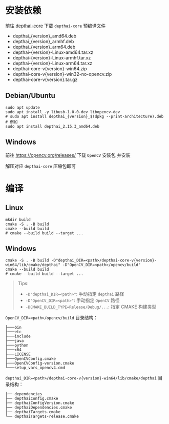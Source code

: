 # 安装依赖
前往 [depthai-core](https://gitee.com/oakchina/depthai-core/releases) 下载 `depthai-core` 预编译文件


+ depthai_{version}_amd64.deb
+ depthai_{version}_armhf.deb
+ depthai_{version}_arm64.deb
+ depthai-{version}-Linux-amd64.tar.xz
+ depthai-{version}-Linux-armhf.tar.xz
+ depthai-{version}-Linux-arm64.tar.xz
+ depthai-core-v{version}-win64.zip
+ depthai-core-v{version}-win32-no-opencv.zip
+ depthai-core-v{version}.tar.gz

## Debian/Ubuntu 
```shell
sudo apt update
sudo apt install -y libusb-1.0-0-dev libopencv-dev 
# sudo apt install depthai_{version}_$(dpkg --print-architecture).deb
# 例如
sudo apt install depthai_2.15.3_amd64.deb
```
## Windows
前往 https://opencv.org/releases/ 下载 `OpenCV` 安装包 并安装

解压对应 `depthai-core` 压缩包即可

# 编译
## Linux
```shell
mkdir build 
cmake -S . -B build 
cmake --build build 
# cmake --build build --target ...
```

## Windows
```shell
cmake -S . -B build -D"depthai_DIR=<path>/depthai-core-v{version}-win64/lib/cmake/depthai" -D"OpenCV_DIR=<path>/opencv/build"
cmake --build build
# cmake --build build --target ...
```

> Tips:
> + `-D"depthai_DIR=<path>"`: 手动指定 `depthai` 路径
> + `-D"OpenCV_DIR=<path>"`: 手动指定 `OpenCV` 路径
> + `-DCMAKE_BUILD_TYPE=Release/Debug/...`: 指定 CMAKE 构建类型

`OpenCV_DIR=<path>/opencv/build` 目录结构： 
```shell
├───bin
├───etc
├───include
├───java
├───python
├───x64
├───LICENSE
├───OpenCVConfig.cmake
├───OpenCVConfig-version.cmake
└───setup_vars_opencv4.cmd
```
`depthai_DIR=<path>/depthai-core-v{version}-win64/lib/cmake/depthai` 目录结构： 
```shell
├── dependencies
├── depthaiConfig.cmake
├── depthaiConfigVersion.cmake
├── depthaiDependencies.cmake
├── depthaiTargets.cmake
└── depthaiTargets-release.cmake
```